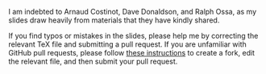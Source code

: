 I am indebted to Arnaud Costinot, Dave Donaldson, and Ralph Ossa,
as my slides draw heavily from materials that they have kindly shared.

If you find typos or mistakes in the slides, please help me by correcting the relevant TeX file and submitting a pull request.
If you are unfamiliar with GitHub pull requests, please follow [these instructions](https://codeyourfuture.github.io/syllabus-scotland/others/making-a-pull-request.html) to create a fork, edit the relevant file, and then submit your pull request.
